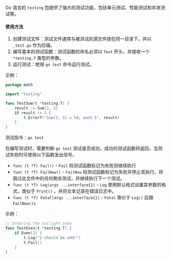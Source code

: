 Go 语言的 `testing` 包提供了强大的测试功能，包括单元测试、性能测试和并发测试等。

#### 使用方法
1. 创建测试文件：测试文件通常与被测试的源文件放在同一目录下，并以 `_test.go` 作为后缀。
2. 编写基本的测试函数：测试函数的命名必须以 `Test` 开头，并接收一个 `*testing.T` 类型的参数。
3. 运行测试：使用 `go test` 命令运行测试。

示例：
```go
package math

import "testing"

func TestSum(t *testing.T) {
	result := Sum(2, 3)
	if result != 5 {
		t.Errorf("Sum(2, 3) = %d; want 5", result)
	}
}
```

测试指令：`go test`

在编写测试时，需要判断 `go test` 测试是否成功。成功的测试函数将返回，当测试失败时可使用以下函数发出信号。
- `func (t *T) Fail()` - `Fail` 将测试函数标记为失败但继续执行
- `func (t *T) FailNow()` - `FailNow` 将测试函数标记为失败并停止其执行。将跳过此文件中的任何剩余测试，并继续执行下一个测试。
- `func (t *T) Log(args ...interface{})` - `Log` 使用默认格式设置其参数的格式，类似于 `Print()` ，并将文本记录在错误日志中。
- `func (t *T) Fatal(args ...interface{})` - `Fatal` 等价于 `Log()` 后跟 `FailNow()s`

示例：
```go
// Entering the twilight zone
func TestEven(t *testing.T) {
	if Even(2) {
		t.Log("2 should be odd!")
		t.Fail()
	}
}
```

